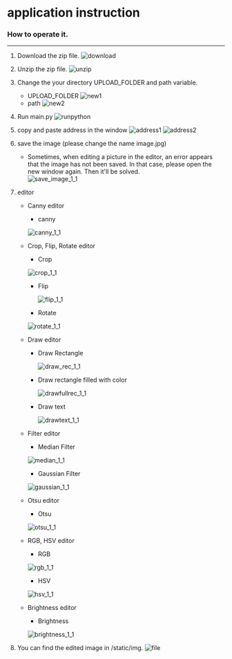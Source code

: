 # application  instruction
### How to operate it.
-----------------------
1. Download the zip file.
   ![download](https://user-images.githubusercontent.com/67797025/152630167-fce0062a-085c-4dd6-8553-f6ae5862d66c.JPG)
2. Unzip the zip file.
   ![unzip](https://user-images.githubusercontent.com/67797025/152630247-fb9752ef-ddbf-441b-b545-4c2a9aeb32fb.JPG)
3. Change the your directory UPLOAD_FOLDER and path variable.   
   - UPLOAD_FOLDER
     ![new1](https://user-images.githubusercontent.com/67797025/152630312-820deaef-4dca-49e3-ba1b-769521d24bd0.JPG)
   - path
     ![new2](https://user-images.githubusercontent.com/67797025/152630336-27141284-95dd-4141-8753-f6f1d9051655.JPG)
4. Run main.py
   ![runpython](https://user-images.githubusercontent.com/67797025/152630575-ed0e2d29-219e-400a-a493-043cdc75f96b.JPG)
5. copy and paste address in the window
   ![address1](https://user-images.githubusercontent.com/67797025/152630598-cc938f6e-932f-470d-9c96-932ead1dee7b.JPG)
   ![address2](https://user-images.githubusercontent.com/67797025/152630609-11973fbf-1281-453f-86a6-a223f4494165.JPG)

6. save the image (please change the name image.jpg)   
   - Sometimes, when editing a picture in the editor, an error appears that the image has not been saved. In that case, please open the new window again. Then it'll be solved.   
   ![save_image_1_1](https://user-images.githubusercontent.com/67797025/152630848-a962ced4-b209-4a40-a731-fa9e5ce847d3.gif)
7.  editor
    - Canny editor
      - canny   
       
      ![canny_1_1](https://user-images.githubusercontent.com/67797025/152631226-d7d61e5c-1983-409e-bc70-a515bd54ba86.gif)
    - Crop, Flip, Rotate editor
      - Crop   
      
       ![crop_1_1](https://user-images.githubusercontent.com/67797025/152631900-ee9e0c89-c1a8-4ba5-bb60-f06b241d78cf.gif)
      - Flip   
      
        ![flip_1_1](https://user-images.githubusercontent.com/67797025/152632017-d72db804-dcc9-49c1-97cd-28fca658be85.gif)
      - Rotate   
      
       ![rotate_1_1](https://user-images.githubusercontent.com/67797025/152632127-db365e93-d62d-4790-b2a3-488b138dd325.gif)
    - Draw editor 
      - Draw Rectangle   
      
        ![draw_rec_1_1](https://user-images.githubusercontent.com/67797025/152632255-4a3103f4-a718-4448-a562-1598d9ad0f5e.gif)
      - Draw rectangle filled with color   
      
        ![drawfullrec_1_1](https://user-images.githubusercontent.com/67797025/152632347-ea22062c-eb6c-4b62-829a-d3bf16ddad4b.gif)
      - Draw text   
      
        ![drawtext_1_1](https://user-images.githubusercontent.com/67797025/152632439-136f559a-c1d6-46b4-bfce-63ec40a2d581.gif)
    - Filter editor   
    
      - Median Filter   
      
       ![median_1_1](https://user-images.githubusercontent.com/67797025/152632537-c832d5b8-a305-4501-b265-b09a9c941935.gif)
      - Gaussian Filter   
      
       ![gaussian_1_1](https://user-images.githubusercontent.com/67797025/152632613-839b55c4-5d5f-4838-8cc2-6ba44644c577.gif)
    - Otsu editor
      - Otsu   
      
       ![otsu_1_1](https://user-images.githubusercontent.com/67797025/152632776-a61e8c75-c8f8-46c8-a70f-2785276e4f35.gif)
    - RGB, HSV editor
      - RGB   
      
       ![rgb_1_1](https://user-images.githubusercontent.com/67797025/152632904-4be7d1cc-254b-401f-ac77-059a896a5f8a.gif)
      - HSV   
      
       ![hsv_1_1](https://user-images.githubusercontent.com/67797025/152633001-3dac8fa6-7a3a-4adb-89ca-36412b2c6d7f.gif)
    - Brightness editor
      - Brightness   
      
       ![brightness_1_1](https://user-images.githubusercontent.com/67797025/152633107-70ab27e2-7394-4ee7-8885-f375057e227f.gif)
8. You can find the edited image in /static/img.
   ![file](https://user-images.githubusercontent.com/67797025/152633209-eb3608ee-9bfb-416c-b8b9-ba493eefa577.JPG)

  
 
  
  
 
 
 
 
 

  




   

 
  
